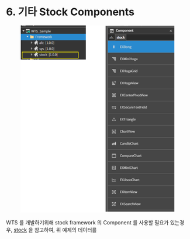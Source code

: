 # 6. 기타 Stock Components

<figure><img src="../../.gitbook/assets/image (2).png" alt=""><figcaption></figcaption></figure>



WTS 를 개발하기위해 stock framework 의 Component 를 사용할 필요가 있는경우,  [stock](../../07-components/stock/ "mention") 을 참고하여, 위 예제의 데이터를&#x20;
